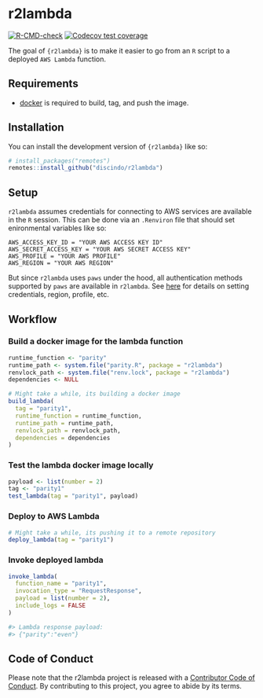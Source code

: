 
<!-- README.md is generated from README.Rmd. Please edit that file -->

# r2lambda

<!-- badges: start -->

[![R-CMD-check](https://github.com/discindo/r2lambda/actions/workflows/R-CMD-check.yaml/badge.svg)](https://github.com/discindo/r2lambda/actions/workflows/R-CMD-check.yaml)
[![Codecov test
coverage](https://codecov.io/gh/discindo/r2lambda/branch/main/graph/badge.svg)](https://app.codecov.io/gh/discindo/r2lambda?branch=main)
<!-- badges: end -->

The goal of `{r2lambda}` is to make it easier to go from an `R` script
to a deployed `AWS Lambda` function.

## Requirements

  - [docker](https://docs.docker.com/get-docker/) is required to build,
    tag, and push the image.

## Installation

You can install the development version of `{r2lambda}` like so:

``` r
# install_packages("remotes")
remotes::install_github("discindo/r2lambda")
```

## Setup

`r2lambda` assumes credentials for connecting to AWS services are
available in the `R` session. This can be done via an `.Renviron` file
that should set enironmental variables like so:

    AWS_ACCESS_KEY_ID = "YOUR AWS ACCESS KEY ID"
    AWS_SECRET_ACCESS_KEY = "YOUR AWS SECRET ACCESS KEY"
    AWS_PROFILE = "YOUR AWS PROFILE"
    AWS_REGION = "YOUR AWS REGION"

But since `r2lambda` uses `paws` under the hood, all authentication
methods supported by `paws` are available in `r2lambda`. See
[here](https://github.com/paws-r/paws/blob/main/docs/credentials.md) for
details on setting credentials, region, profile, etc.

## Workflow

### Build a docker image for the lambda function

``` r
runtime_function <- "parity"
runtime_path <- system.file("parity.R", package = "r2lambda")
renvlock_path <- system.file("renv.lock", package = "r2lambda")
dependencies <- NULL

# Might take a while, its building a docker image
build_lambda(
  tag = "parity1",
  runtime_function = runtime_function,
  runtime_path = runtime_path,
  renvlock_path = renvlock_path,
  dependencies = dependencies
)
```

### Test the lambda docker image locally

``` r
payload <- list(number = 2)
tag <- "parity1"
test_lambda(tag = "parity1", payload)
```

### Deploy to AWS Lambda

``` r
# Might take a while, its pushing it to a remote repository
deploy_lambda(tag = "parity1")
```

### Invoke deployed lambda

``` r
invoke_lambda(
  function_name = "parity1",
  invocation_type = "RequestResponse",
  payload = list(number = 2),
  include_logs = FALSE
)

#> Lambda response payload:
#> {"parity":"even"}
```

## Code of Conduct

Please note that the r2lambda project is released with a [Contributor
Code of
Conduct](https://contributor-covenant.org/version/2/1/CODE_OF_CONDUCT.html).
By contributing to this project, you agree to abide by its terms.

